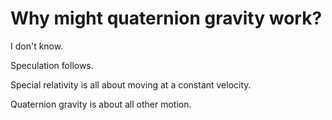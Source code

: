 # Why might quaternion gravity work?

I don't know.

Speculation follows.

Special relativity is all about moving at a constant velocity.

Quaternion gravity is about all other motion.
